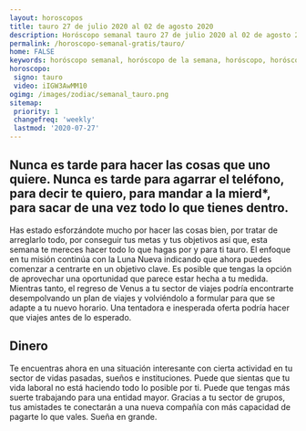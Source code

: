 ```yaml
---
layout: horoscopos
title: tauro 27 de julio 2020 al 02 de agosto 2020 
description: Horóscopo semanal tauro 27 de julio 2020 al 02 de agosto 2020. Nunca es tarde para hacer las cosas que uno quiere. Nunca es tarde para agarrar el teléfono, para decir te quiero, para mandar a la mierd*, para sacar de una vez todo lo que tienes dentro.
permalink: /horoscopo-semanal-gratis/tauro/
home: FALSE
keywords: horóscopo semanal, horóscopo de la semana, horóscopo, horóscopo gratis,horóscopos, horóscopo esperanza gracia, horoscopos tauro la semana, horóscopos gratis, Tarot, Astrologia, Zodíaco, tauro, horoscopo gratis, semanal
horoscopo:
 signo: tauro
 video: iIGW3AwMM10
ogimg: /images/zodiac/semanal_tauro.png
sitemap:
 priority: 1
 changefreq: 'weekly'
 lastmod: '2020-07-27'
---
```




## Nunca es tarde para hacer las cosas que uno quiere. Nunca es tarde para agarrar el teléfono, para decir te quiero, para mandar a la mierd*, para sacar de una vez todo lo que tienes dentro.

Has estado esforzándote mucho por hacer las cosas bien, por tratar de arreglarlo todo, por conseguir tus metas y tus objetivos así que, esta semana te mereces hacer todo lo que hagas por y para ti tauro. El enfoque en tu misión continúa con la Luna Nueva indicando que ahora puedes comenzar a centrarte en un objetivo clave. Es posible que tengas la opción de aprovechar una oportunidad que parece estar hecha a tu medida. Mientras tanto, el regreso de Venus a tu sector de viajes podría encontrarte desempolvando un plan de viajes y volviéndolo a formular para que se adapte a tu nuevo horario. Una tentadora e inesperada oferta podría hacer que viajes antes de lo esperado.

## Dinero

Te encuentras ahora en una situación interesante con cierta actividad en tu sector de vidas pasadas, sueños e instituciones. Puede que sientas que tu vida laboral no está haciendo todo lo posible por ti. Puede que tengas más suerte trabajando para una entidad mayor. Gracias a tu sector de grupos, tus amistades te conectarán a una nueva compañía con más capacidad de pagarte lo que vales. Sueña en grande.